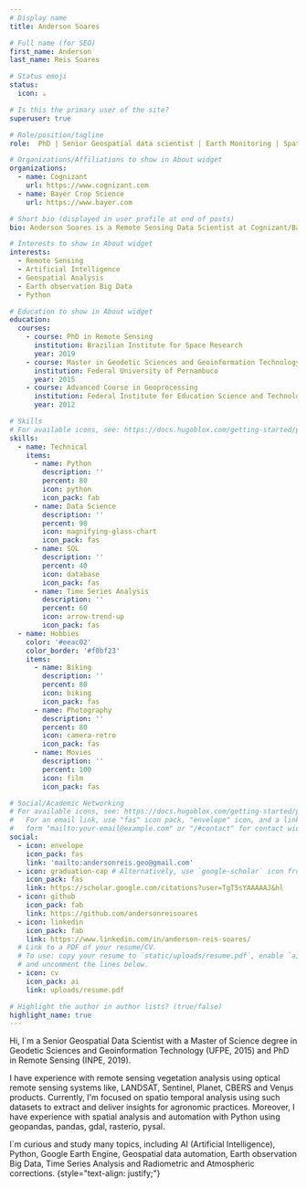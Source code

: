 ```yaml
---
# Display name
title: Anderson Soares

# Full name (for SEO)
first_name: Anderson
last_name: Reis Soares

# Status emoji
status:
  icon: ☕️

# Is this the primary user of the site?
superuser: true

# Role/position/tagline
role:  PhD | Senior Geospatial data scientist | Earth Monitoring | Spatiotemporal Analysis | Python

# Organizations/Affiliations to show in About widget
organizations:
  - name: Cognizant
    url: https://www.cognizant.com
  - name: Bayer Crop Science
    url: https://www.bayer.com

# Short bio (displayed in user profile at end of posts)
bio: Anderson Soares is a Remote Sensing Data Scientist at Cognizant/Bayer Crop Science. My research interests include remote sensing, geospatial analysis and time series analysis.

# Interests to show in About widget
interests:
  - Remote Sensing
  - Artificial Intelligence
  - Geospatial Analysis
  - Earth observation Big Data
  - Python

# Education to show in About widget
education:
  courses:
    - course: PhD in Remote Sensing
      institution: Brazilian Institute for Space Research
      year: 2019
    - course: Master in Geodetic Sciences and Geoinformation Technology
      institution: Federal University of Pernambuco
      year: 2015
    - course: Advanced Course in Geoprocessing
      institution: Federal Institute for Education Science and Technology of Paraíba
      year: 2012

# Skills
# For available icons, see: https://docs.hugoblox.com/getting-started/page-builder/#icons
skills:
  - name: Technical
    items:
      - name: Python
        description: ''
        percent: 80
        icon: python
        icon_pack: fab
      - name: Data Science
        description: ''
        percent: 90
        icon: magnifying-glass-chart
        icon_pack: fas
      - name: SQL
        description: ''
        percent: 40
        icon: database
        icon_pack: fas
      - name: Time Series Analysis
        description: ''
        percent: 60
        icon: arrow-trend-up
        icon_pack: fas
  - name: Hobbies
    color: '#eeac02'
    color_border: '#f0bf23'
    items:
      - name: Biking
        description: ''
        percent: 80
        icon: biking
        icon_pack: fas
      - name: Photography
        description: ''
        percent: 80
        icon: camera-retro
        icon_pack: fas
      - name: Movies
        description: ''
        percent: 100
        icon: film
        icon_pack: fas

# Social/Academic Networking
# For available icons, see: https://docs.hugoblox.com/getting-started/page-builder/#icons
#   For an email link, use "fas" icon pack, "envelope" icon, and a link in the
#   form "mailto:your-email@example.com" or "/#contact" for contact widget.
social:
  - icon: envelope
    icon_pack: fas
    link: 'mailto:andersonreis.geo@gmail.com'
  - icon: graduation-cap # Alternatively, use `google-scholar` icon from `ai` icon pack
    icon_pack: fas
    link: https://scholar.google.com/citations?user=TgT5sYAAAAAJ&hl
  - icon: github
    icon_pack: fab
    link: https://github.com/andersonreisoares
  - icon: linkedin
    icon_pack: fab
    link: https://www.linkedin.com/in/anderson-reis-soares/
  # Link to a PDF of your resume/CV.
  # To use: copy your resume to `static/uploads/resume.pdf`, enable `ai` icons in `params.yaml`,
  # and uncomment the lines below.
  - icon: cv
    icon_pack: ai
    link: uploads/resume.pdf

# Highlight the author in author lists? (true/false)
highlight_name: true
---
```

Hi, I`m a Senior Geospatial Data Scientist with a Master of Science degree in Geodetic Sciences and Geoinformation Technology (UFPE, 2015) and PhD in Remote Sensing (INPE, 2019).

I have experience with remote sensing vegetation analysis using optical remote sensing systems like, LANDSAT, Sentinel, Planet, CBERS and Ven&mu;s products. Currently, I'm focused on spatio temporal analysis using such datasets to extract and deliver insights for agronomic practices. Moreover, I have experience with spatial analysis and automation with Python using geopandas, pandas, gdal, rasterio, pysal.

I`m curious and study many topics, including AI (Artificial Intelligence), Python, Google Earth Engine, Geospatial data automation, Earth observation Big Data, Time Series Analysis and Radiometric and Atmospheric corrections.
{style="text-align: justify;"}
